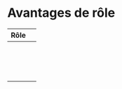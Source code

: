 # Avantages de rôle

| Rôle     |     |
| ----------- | ----------- |
|   |  |
|   |  |
|   |  |
|   |  |
|   |  |
|   |  |
|   |  |
|   |  |
|   |  |
|   |  |
|   |  |
|   |  |
|   |  |
|   |  |
|   |  |
